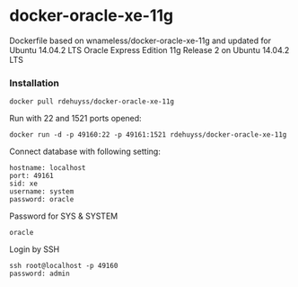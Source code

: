 docker-oracle-xe-11g
============================

Dockerfile based on wnameless/docker-oracle-xe-11g and updated for Ubuntu 14.04.2 LTS
Oracle Express Edition 11g Release 2 on Ubuntu 14.04.2 LTS

### Installation
```
docker pull rdehuyss/docker-oracle-xe-11g
```

Run with 22 and 1521 ports opened:
```
docker run -d -p 49160:22 -p 49161:1521 rdehuyss/docker-oracle-xe-11g
```

Connect database with following setting:
```
hostname: localhost
port: 49161
sid: xe
username: system
password: oracle
```

Password for SYS & SYSTEM
```
oracle
```

Login by SSH
```
ssh root@localhost -p 49160
password: admin
```
